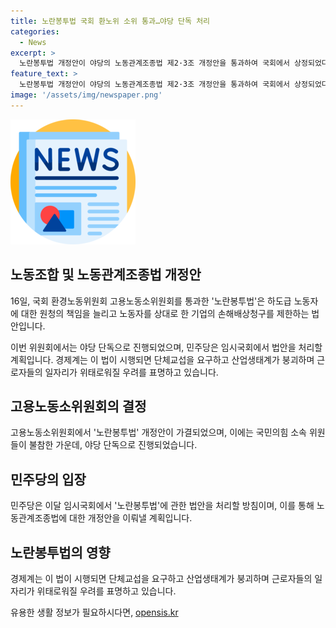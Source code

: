 ```yaml
---
title: 노란봉투법 국회 환노위 소위 통과…야당 단독 처리
categories:
  - News
excerpt: >
  노란봉투법 개정안이 야당의 노동관계조종법 제2·3조 개정안을 통과하여 국회에서 상정되었다. 이에 따라 하도급 노동자 보호가 강화되고, 기업의 손해배상청구가 제한될 수 있다. 민주당은 당론으로 노란봉투법 채택을 선언하며 이달 임시국회에서 법안을 처리할 방침이다. 경제계는 노란봉투법 시행으로 인해 노사 분규가 심화되고 산업생태계가 위태로워질 우려가 제기되고 있다.
feature_text: >
  노란봉투법 개정안이 야당의 노동관계조종법 제2·3조 개정안을 통과하여 국회에서 상정되었다. 이에 따라 하도급 노동자 보호가 강화되고, 기업의 손해배상청구가 제한될 수 있다. 민주당은 당론으로 노란봉투법 채택을 선언하며 이달 임시국회에서 법안을 처리할 방침이다. 경제계는 노란봉투법 시행으로 인해 노사 분규가 심화되고 산업생태계가 위태로워질 우려가 제기되고 있다.
image: '/assets/img/newspaper.png'
---
```


<p><img src="/assets/img/newspaper.png" alt="kimp 속보" /></p>

<h2 data-ke-size="size26">노동조합 및 노동관계조종법 개정안</h2>

<p data-ke-size="size16">16일, 국회 환경노동위원회 고용노동소위원회를 통과한 '노란봉투법'은 하도급 노동자에 대한 원청의 책임을 늘리고 노동자를 상대로 한 기업의 손해배상청구를 제한하는 법안입니다.</p>

<p data-ke-size="size16">이번 위원회에서는 야당 단독으로 진행되었으며, 민주당은 임시국회에서 법안을 처리할 계획입니다. 경제계는 이 법이 시행되면 단체교섭을 요구하고 산업생태계가 붕괴하며 근로자들의 일자리가 위태로워질 우려를 표명하고 있습니다.</p>

<h2 data-ke-size="size26">고용노동소위원회의 결정</h2>

<p data-ke-size="size16">고용노동소위원회에서 '노란봉투법' 개정안이 가결되었으며, 이에는 국민의힘 소속 위원들이 불참한 가운데, 야당 단독으로 진행되었습니다.</p>

<h2 data-ke-size="size26">민주당의 입장</h2>

<p data-ke-size="size16">민주당은 이달 임시국회에서 '노란봉투법'에 관한 법안을 처리할 방침이며, 이를 통해 노동관계조종법에 대한 개정안을 이뤄낼 계획입니다.</p>

<h2 data-ke-size="size26">노란봉투법의 영향</h2>

<p data-ke-size="size16">경제계는 이 법이 시행되면 단체교섭을 요구하고 산업생태계가 붕괴하며 근로자들의 일자리가 위태로워질 우려를 표명하고 있습니다.</p>
유용한 생활 정보가 필요하시다면, <a href="https://opensis.kr" rel="dofollow">opensis.kr</a>


